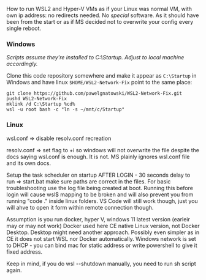 How to run WSL2 and Hyper-V VMs as if your Linux was normal VM, with own ip address: no
redirects needed.  No *special* software.  As it should have been from the start or as
if MS decided not to overwrite your config every single reboot.

### Windows
_Scripts assume they're installed to C:\Startup.  Adjust to local machine accordingly._

Clone this code repository somewhere and make it appear as `C:\Startup` in Windows and
have linux `$HOME/WSL2-Network-Fix` point to the same place:

    git clone https://github.com/pawelgnatowski/WSL2-Network-Fix.git
    pushd WSL2-Network-Fix
    mklink /d C:\Startup %cd%
    wsl -u root bash -c "ln -s ~/mnt/c/Startup"

### Linux
wsl.conf => disable resolv.conf recreation

resolv.conf => set flag to +i so windows will not overwrite the file despite the docs
saying wsl.conf is enough.  It is not.  MS plainly ignores wsl.conf file and its own
docs.

Setup the task scheduler on startup AFTER LOGIN - 30 seconds delay to run => start.bat
make sure paths are correct in the files.  For basic troubleshooting use the log file
being created at boot.  Running this before login will cause wsl$ mapping to be broken
and will also prevent you from running "code ." inside linux folders.  VS Code will
still work though, just you will ahve to open it form within remote connection though.

Assumption is you run docker, hyper V, windows 11 latest version (earleir may or may not
work) Docker used here CE native Linux version, not Docker Desktop.  Desktop might need
another approach.  Possibly even simpler as in CE it does not start WSL nor Docker
automatically.  Windows network is set to DHCP - you can bind mac for static address or
write powershell to give it fixed address.

Keep in mind, if you do wsl --shutdown manually, you need to run sh script again.

